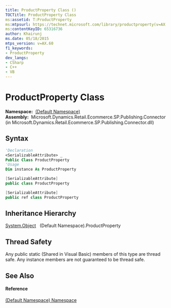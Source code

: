 ```yaml
---
title: ProductProperty Class ()
TOCTitle: ProductProperty Class
ms:assetid: T:ProductProperty
ms:mtpsurl: https://technet.microsoft.com/library/productproperty(v=AX.60)
ms:contentKeyID: 65316736
author: Khairunj
ms.date: 05/18/2015
mtps_version: v=AX.60
f1_keywords:
- ProductProperty
dev_langs:
- CSharp
- C++
- VB
---
```


# ProductProperty Class

**Namespace:**  [(Default Namespace)](default-namespace-namespace.md)  
**Assembly:**  Microsoft.Dynamics.Retail.Ecommerce.SP.Publishing.Connector (in Microsoft.Dynamics.Retail.Ecommerce.SP.Publishing.Connector.dll)

## Syntax

``` vb
'Declaration
<SerializableAttribute> _
Public Class ProductProperty
'Usage
Dim instance As ProductProperty
```

``` csharp
[SerializableAttribute]
public class ProductProperty
```

``` c++
[SerializableAttribute]
public ref class ProductProperty
```

## Inheritance Hierarchy

[System.Object](https://technet.microsoft.com/library/e5kfa45b\(v=ax.60\))  
  (Default Namespace).ProductProperty  

## Thread Safety

Any public static (Shared in Visual Basic) members of this type are thread safe. Any instance members are not guaranteed to be thread safe.

## See Also

#### Reference

[(Default Namespace) Namespace](default-namespace-namespace.md)

